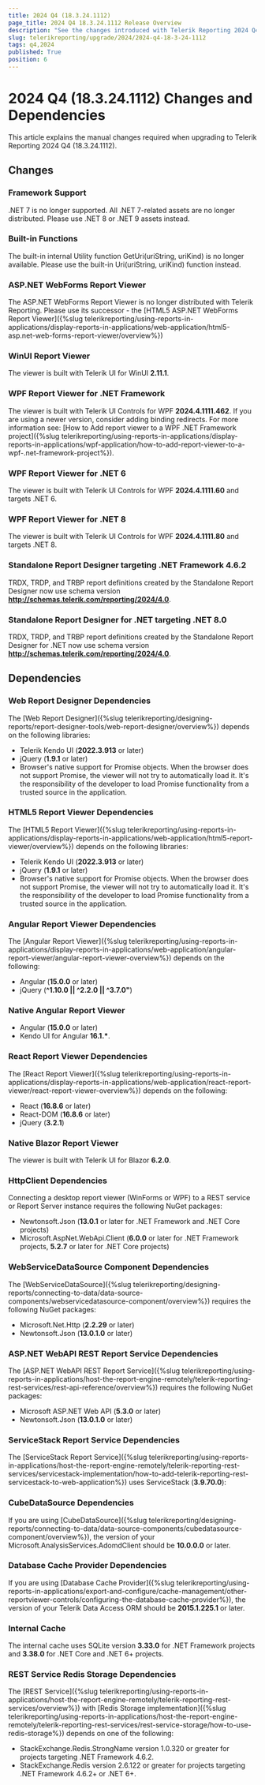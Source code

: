 ```yaml
---
title: 2024 Q4 (18.3.24.1112)
page_title: 2024 Q4 18.3.24.1112 Release Overview
description: "See the changes introduced with Telerik Reporting 2024 Q4 (18.3.24.1112) that should be considered before upgrading, and the 3rd party products & packages this version depends on."
slug: telerikreporting/upgrade/2024/2024-q4-18-3-24-1112
tags: q4,2024
published: True
position: 6
---
```


# 2024 Q4 (18.3.24.1112) Changes and Dependencies

This article explains the manual changes required when upgrading to Telerik Reporting 2024 Q4 (18.3.24.1112).

## Changes

### Framework Support
.NET 7 is no longer supported. All .NET 7-related assets are no longer distributed. Please use .NET 8 or .NET 9 assets instead.

### Built-in Functions
The built-in internal Utility function GetUri(uriString, uriKind) is no longer available. Please use the built-in Uri(uriString, uriKind) function instead.

### ASP.NET WebForms Report Viewer
The ASP.NET WebForms Report Viewer is no longer distributed with Telerik Reporting. Please use its successor - the [HTML5 ASP.NET WebForms Report Viewer]({%slug telerikreporting/using-reports-in-applications/display-reports-in-applications/web-application/html5-asp.net-web-forms-report-viewer/overview%})

### WinUI Report Viewer

The viewer is built with Telerik UI for WinUI __2.11.1__.

### WPF Report Viewer for .NET Framework

The viewer is built with Telerik UI Controls for WPF __2024.4.1111.462__. If you are using a newer version, consider adding binding redirects. For more information see: [How to Add report viewer to a WPF .NET Framework project]({%slug telerikreporting/using-reports-in-applications/display-reports-in-applications/wpf-application/how-to-add-report-viewer-to-a-wpf-.net-framework-project%}).

### WPF Report Viewer for .NET 6

The viewer is built with Telerik UI Controls for WPF __2024.4.1111.60__ and targets .NET 6.

### WPF Report Viewer for .NET 8

The viewer is built with Telerik UI Controls for WPF __2024.4.1111.80__ and targets .NET 8.

### Standalone Report Designer targeting .NET Framework 4.6.2

TRDX, TRDP, and TRBP report definitions created by the Standalone Report Designer now use schema version __http://schemas.telerik.com/reporting/2024/4.0__.

### Standalone Report Designer for .NET targeting .NET 8.0

TRDX, TRDP, and TRBP report definitions created by the Standalone Report Designer for .NET now use schema version __http://schemas.telerik.com/reporting/2024/4.0__.

## Dependencies

### Web Report Designer Dependencies

The [Web Report Designer]({%slug telerikreporting/designing-reports/report-designer-tools/web-report-designer/overview%}) depends on the following libraries:

* Telerik Kendo UI (__2022.3.913__ or later)
* jQuery (__1.9.1__ or later)
* Browser's native support for Promise objects. When the browser does not support Promise, the viewer will not try to automatically load it. It's the responsibility of the developer to load Promise functionality from a trusted source in the application.

### HTML5 Report Viewer Dependencies

The [HTML5 Report Viewer]({%slug telerikreporting/using-reports-in-applications/display-reports-in-applications/web-application/html5-report-viewer/overview%}) depends on the following libraries:

* Telerik Kendo UI (__2022.3.913__ or later)
* jQuery (__1.9.1__ or later)
* Browser's native support for Promise objects. When the browser does not support Promise, the viewer will not try to automatically load it. It's the responsibility of the developer to load Promise functionality from a trusted source in the application.

### Angular Report Viewer Dependencies

The [Angular Report Viewer]({%slug telerikreporting/using-reports-in-applications/display-reports-in-applications/web-application/angular-report-viewer/angular-report-viewer-overview%}) depends on the following:

* Angular (__15.0.0__ or later)
* jQuery (__^1.10.0 || ^2.2.0 || ^3.7.0"__)

### Native Angular Report Viewer

* Angular (__15.0.0__ or later)
* Kendo UI for Angular __16.1.*__.

### React Report Viewer Dependencies

The [React Report Viewer]({%slug telerikreporting/using-reports-in-applications/display-reports-in-applications/web-application/react-report-viewer/react-report-viewer-overview%}) depends on the following:

* React (__16.8.6__ or later)
* React-DOM (__16.8.6__ or later)
* jQuery (__3.2.1__)

### Native Blazor Report Viewer

The viewer is built with Telerik UI for Blazor __6.2.0__.

### HttpClient Dependencies

Connecting a desktop report viewer (WinForms or WPF) to a REST service or Report Server instance requires the following NuGet packages:

* Newtonsoft.Json (__13.0.1__ or later for .NET Framework and .NET Core projects)
* Microsoft.AspNet.WebApi.Client (__6.0.0__ or later for .NET Framework projects, __5.2.7__ or later for .NET Core projects)

### WebServiceDataSource Component Dependencies

The [WebServiceDataSource]({%slug telerikreporting/designing-reports/connecting-to-data/data-source-components/webservicedatasource-component/overview%}) requires the following NuGet packages:

* Microsoft.Net.Http (__2.2.29__ or later)
* Newtonsoft.Json (__13.0.1.0__ or later)

### ASP.NET WebAPI REST Report Service Dependencies

The [ASP.NET WebAPI REST Report Service]({%slug telerikreporting/using-reports-in-applications/host-the-report-engine-remotely/telerik-reporting-rest-services/rest-api-reference/overview%}) requires the following NuGet packages:

* Microsoft ASP.NET Web API (__5.3.0__ or later)
* Newtonsoft.Json (__13.0.1.0__ or later)

### ServiceStack Report Service Dependencies

The [ServiceStack Report Service]({%slug telerikreporting/using-reports-in-applications/host-the-report-engine-remotely/telerik-reporting-rest-services/servicestack-implementation/how-to-add-telerik-reporting-rest-servicestack-to-web-application%}) uses ServiceStack (__3.9.70.0__):

### CubeDataSource Dependencies

If you are using [CubeDataSource]({%slug telerikreporting/designing-reports/connecting-to-data/data-source-components/cubedatasource-component/overview%}), the version of your Microsoft.AnalysisServices.AdomdClient should be __10.0.0.0__ or later.

### Database Cache Provider Dependencies

If you are using [Database Cache Provider]({%slug telerikreporting/using-reports-in-applications/export-and-configure/cache-management/other-reportviewer-controls/configuring-the-database-cache-provider%}), the version of your Telerik Data Access ORM should be __2015.1.225.1__ or later.

### Internal Cache

The internal cache uses SQLite version __3.33.0__ for .NET Framework projects and __3.38.0__ for .NET Core and .NET 6+ projects.

### REST Service Redis Storage Dependencies

The [REST Service]({%slug telerikreporting/using-reports-in-applications/host-the-report-engine-remotely/telerik-reporting-rest-services/overview%}) with [Redis Storage implementation]({%slug telerikreporting/using-reports-in-applications/host-the-report-engine-remotely/telerik-reporting-rest-services/rest-service-storage/how-to-use-redis-storage%}) depends on one of the following:

* StackExchange.Redis.StrongName version 1.0.320 or greater for projects targeting .NET Framework 4.6.2.
* StackExchange.Redis version 2.6.122 or greater for projects targeting .NET Framework 4.6.2+ or .NET 6+.

